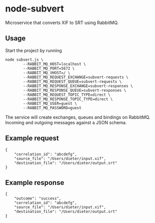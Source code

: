 # node-subvert
Microservice that converts XIF to SRT using RabbitMQ.

## Usage
Start the project by running
```
node subvert.js \
        --RABBIT_MQ_HOST=localhost \
        --RABBIT_MQ_PORT=5672 \
        --RABBIT_MQ_VHOST=/ \
        --RABBIT_MQ_REQUEST_EXCHANGE=subvert-requests \
        --RABBIT_MQ_REQUEST_QUEUE=subvert-requests \
        --RABBIT_MQ_RESPONSE_EXCHANGE=subvert-responses \
        --RABBIT_MQ_RESPONSE_QUEUE=subvert-responses \
        --RABBIT_MQ_REQUEST_TOPIC_TYPE=direct \
        --RABBIT_MQ_RESPONSE_TOPIC_TYPE=direct \
        --RABBIT_MQ_USER=guest \
        --RABBIT_MQ_PASSWORD=guest
```

The service will create exchanges, queues and bindings on RabbitMQ. Incoming and outgoing messages against a JSON schema.

## Example request
```
{
    "correlation_id": "abcdefg",
    "source_file": "/Users/dieter/input.xif",
    "destination_file": "/Users/dieter/output.srt"
}
```

## Example response
```
{
    "outcome": "success",
    "correlation_id": "abcdefg",
    "source_file": "/Users/dieter/input.xif",
    "destination_file": "/Users/dieter/output.srt"
}
```

